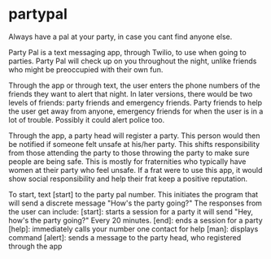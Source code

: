 # partypal
Always have a pal at your party, in case you cant find anyone else.

Party Pal is a text messaging app, through Twilio, to use when going to parties. Party Pal will check up on you throughout the night, unlike friends who might be preoccupied with their own fun. 
 
Through the app or through text, the user enters the phone numbers of the friends they want to alert that night. In later versions, there would be two levels of friends: party friends and emergency friends. Party friends to help the user get away from anyone, emergency friends for when the user is in a lot of trouble. Possibly it could alert police too.  
 
Through the app, a party head will register a party. This person would then be notified if someone felt unsafe at his/her party. This shifts responsibility from those attending the party to those throwing the party to make sure people are being safe.
This is mostly for fraternities who typically have women at their party who feel unsafe. If a frat were to use this app, it would show social responsibility and help their frat keep a positive reputation. 

To start, text [start] to the party pal number.
This initiates the program that will send a discrete message "How's the party going?"
The responses from the user can include:
[start]: starts a session for a party
it will send "Hey, how's the party going?" Every 20 minutes. 
[end]: ends a session for a party
[help]: immediately calls your number one contact for help
[man]: displays command
[alert]: sends a message to the party head, who registered through the app
        

  
